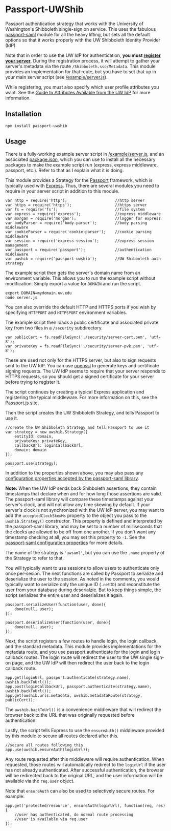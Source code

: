 Passport-UWShib
===============

Passport authentication strategy that works with the University of Washington's Shibboleth single-sign on service. This uses the fabulous [passport-saml](https://github.com/bergie/passport-saml) module for all the heavy lifting, but sets all the default options so that it works properly with the UW Shibboleth Identity Provider (IdP).

Note that in order to use the UW IdP for authentication, **you must [register your server](https://iam-tools.u.washington.edu/spreg/)**. During the registration process, it will attempt to gather your server's metadata via the route `/Shibboleth.sso/Metadata`. This module provides an implementation for that route, but you have to set that up in your main server script (see [/example/server.js](https://github.com/drstearns/passport-uwshib/blob/master/example/server.js)).

While registering, you must also specify which user profile attributes you want. See the [Guide to Attributes Available from the UW IdP](https://wiki.cac.washington.edu/display/infra/Guide+to+Attributes+Available+from+the+UW+IdP) for more information.

Installation
------------
    npm install passport-uwshib

Usage
-----
There is a fully-working example server script in [/example/server.js](https://github.com/drstearns/passport-uwshib/blob/master/example/server.js), and an associated [package.json](ttps://github.com/drstearns/passport-uwshib/blob/master/example/package.json), which you can use to install all the necessary packages to make the example script run (express, express middleware, passport, etc.). Refer to that as I explain what it is doing.

This module provides a Strategy for the [Passport](http://passportjs.org/) framework, which is typically used with [Express](http://expressjs.com/). Thus, there are several modules you need to require in your server script in addition to this module.

    var http = require('http');                     //http server
    var https = require('https');                   //https server
    var fs = require('fs');                         //file system
    var express = require('express');               //express middleware
    var morgan = require('morgan');                 //logger for express
    var bodyParser = require('body-parser');        //body parsing middleware
    var cookieParser = require('cookie-parser');    //cookie parsing middleware
    var session = require('express-session');       //express session management
    var passport = require('passport');             //authentication middleware
    var uwshib = require('passport-uwshib');        //UW Shibboleth auth strategy

The example script then gets the server's domain name from an environment variable. This allows you to run the example script without modification. Simply export a value for `DOMAIN` and run the script.

    export DOMAIN=mydomain.uw.edu
    node server.js

You can also override the default HTTP and HTTPS ports if you wish by specifying `HTTPPORT` and `HTTPSPORT` environment variables.

The example script then loads a public certificate and associated private key from two files in a `/security` subdirectory.

    var publicCert = fs.readFileSync('./security/server-cert.pem', 'utf-8');
    var privateKey = fs.readFileSync('./security/server-pvk.pem', 'utf-8');

These are used not only for the HTTPS server, but also to sign requests sent to the UW IdP. You can use [openssl](http://www.sslshopper.com/article-most-common-openssl-commands.html) to generate keys and certificate signing requests. The UW IdP seems to require that your server responds to HTTPS requests, so you should get a signed certificate for your server before trying to register it.

The script continues by creating a typical Express application and registering the typical middleware. For more information on this, see the [Passport.js site](http://passportjs.org/).

Then the script creates the UW Shibboleth Strategy, and tells Passport to use it.

    //create the UW Shibboleth Strategy and tell Passport to use it
    var strategy = new uwshib.Strategy({
        entityId: domain,
        privateKey: privateKey,
        callbackUrl: loginCallbackUrl,
        domain: domain
    });

    passport.use(strategy);

In addition to the properties shown above, you may also pass any [configuration properties accepted by the passport-saml library](https://github.com/bergie/passport-saml/blob/master/README.md#configure-strategy).

**Note:** When the UW IdP sends back Shibboleth assertions, they contain timestamps that declare when and for how long those assertions are valid. The passport-saml library will compare these timestamps against your server's clock, and will not allow any time skewing by default. If your server's clock is not synchronized with the UW IdP server, you may want to add the `acceptedClockSkewMs` property to the object you pass to the `uwshib.Strategy()` constructor. This property is defined and interpreted by the passport-saml library, and may be set to a number of milliseconds that the clocks are allowed to be off from one another. If you don't want any timestamp checking at all, you may set this property to `-1`. See the [passport-saml configuration properties](https://github.com/bergie/passport-saml/blob/master/README.md#configure-strategy) for more details.

The name of the strategy is `'uwsaml'`, but you can use the `.name` property of the Strategy to refer to that.

You will typically want to use sessions to allow users to authenticate only once per-sesion. The next functions are called by Passport to serialize and deserialize the user to the session. As noted in the comments, you would typically want to serialize only the unique ID (`.netID`) and reconstitute the user from your database during deserialzie. But to keep things simple, the script serializes the entire user and deserializes it again.

    passport.serializeUser(function(user, done){
        done(null, user);
    });

    passport.deserializeUser(function(user, done){
        done(null, user);
    });

Next, the script registers a few routes to handle login, the login callback, and the standard metadata. This module provides implementations for the metadata route, and you use passport.authenticate for the login and login callback routes. The login route will redirect the user to the UW single sign-on page, and the UW IdP will then redirect the user back to the login callback route.

    app.get(loginUrl, passport.authenticate(strategy.name), uwshib.backToUrl());
    app.post(loginCallbackUrl, passport.authenticate(strategy.name), uwshib.backToUrl());
    app.get(uwshib.urls.metadata, uwshib.metadataRoute(strategy, publicCert));

The `uwshib.backToUrl()` is a convenience middleware that will redirect the browser back to the URL that was originally requested before authentication.

Lastly, the script tells Express to use the `ensureAuth()` middleware provided by this module to secure all routes declared after this.

    //secure all routes following this
    app.use(uwshib.ensureAuth(loginUrl));

Any route requested after this middleware will require authentication. When requested, those routes will automatically redirect to the `loginUrl` if the user has not already authenticated. After successful authentication, the browser will be redirected back to the original URL, and the user information will be available via the `req.user` object.

Note that `ensureAuth` can also be used to selectively secure routes. For example:

    app.get('protected/resource', ensureAuth(loginUrl), function(req, res) {
        //user has authenticated, do normal route processing
        //user is available via req.user
    });
